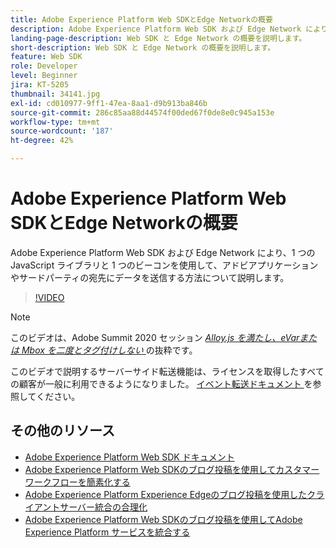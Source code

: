 ```yaml
---
title: Adobe Experience Platform Web SDKとEdge Networkの概要
description: Adobe Experience Platform Web SDK および Edge Network により、1 つの JavaScript ライブラリと 1 つのビーコンを使用して、アドビアプリケーションやサードパーティの宛先にデータを送信する方法について説明します。
landing-page-description: Web SDK と Edge Network の概要を説明します。
short-description: Web SDK と Edge Network の概要を説明します。
feature: Web SDK
role: Developer
level: Beginner
jira: KT-5205
thumbnail: 34141.jpg
exl-id: cd010977-9ff1-47ea-8aa1-d9b913ba846b
source-git-commit: 286c85aa88d44574f00ded67f0de8e0c945a153e
workflow-type: tm+mt
source-wordcount: '187'
ht-degree: 42%

---
```


# Adobe Experience Platform Web SDKとEdge Networkの概要

Adobe Experience Platform Web SDK および Edge Network により、1 つの JavaScript ライブラリと 1 つのビーコンを使用して、アドビアプリケーションやサードパーティの宛先にデータを送信する方法について説明します。

>[!VIDEO](https://video.tv.adobe.com/v/37263?learn=on&enablevpops&captions=jpn)

>[!NOTE]
>
>このビデオは、Adobe Summit 2020 セッション *[Alloy.js を満たし、eVarまたは Mbox を二度とタグ付けしない ](https://business.adobe.com/summit/2020/with-alloy-js-never-tag-for-an-evar-or-mbox-again.html)* の抜粋です。
>
>このビデオで説明するサーバーサイド転送機能は、ライセンスを取得したすべての顧客が一般に利用できるようになりました。 [ イベント転送ドキュメント ](https://experienceleague.adobe.com/docs/experience-platform/tags/event-forwarding/overview.html?lang=ja) を参照してください。

## その他のリソース

* [Adobe Experience Platform Web SDK ドキュメント ](https://experienceleague.adobe.com/docs/experience-platform/edge/home.html?lang=ja)
* [Adobe Experience Platform Web SDKのブログ投稿を使用してカスタマーワークフローを簡素化する ](https://medium.com/adobetech/simplifying-customer-workflows-with-adobe-experience-platform-web-sdk-4e54fe134f4a)
* [Adobe Experience Platform Experience Edgeのブログ投稿を使用したクライアントサーバー統合の合理化 ](https://medium.com/adobetech/streamlining-client-server-integrations-with-adobe-experience-platform-experience-edge-1caaef887172)
* [Adobe Experience Platform Web SDKのブログ投稿を使用してAdobe Experience Platform サービスを統合する ](https://medium.com/adobetech/unify-your-adobe-experience-platform-services-with-adobe-experience-platform-web-sdk-75cf6851a9fc)
